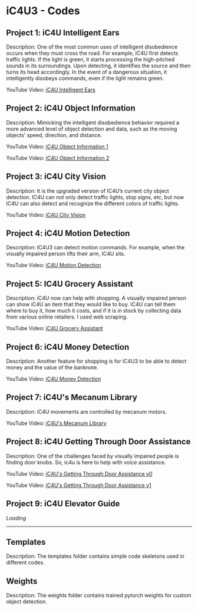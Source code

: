 # iC4U3 - Codes

## Project 1: iC4U Intelligent Ears

Description: One of the most common uses of intelligent disobedience occurs when they must cross the road. For example, IC4U first detects traffic lights. If the light is green, it starts processing the high-pitched sounds in its surroundings. Upon detecting, it identifies the source and then turns its head accordingly. In the event of a dangerous situation, it intelligently disobeys commands, even if the light remains green.

YouTube Video: [iC4U Intelligent Ears](https://www.youtube.com/watch?v=yUJT3VkrUIs)

## Project 2: iC4U Object Information

Description: Mimicking the intelligent disobedience behavior required a more advanced level of object detection and data, such as the moving objects' speed, direction, and distance.

YouTube Video: [iC4U Object Information 1](https://www.youtube.com/watch?v=z4MX9vO3Vek)

YouTube Video: [iC4U Object Information 2](https://www.youtube.com/watch?v=wUq0YPCAhTo)

## Project 3: iC4U City Vision 

Description: It is the upgraded version of IC4U’s current city object detection. IC4U can not only detect traffic lights, stop signs, etc, but now IC4U can also detect and recognize the different colors of traffic lights.

YouTube Video: [iC4U City Vision](https://www.youtube.com/watch?v=0KgxXRvYVTQ)

## Project 4: iC4U Motion Detection

Description: IC4U3 can detect motion commands. For example, when the visually impaired person lifts their arm, IC4U sits.

YouTube Video: [iC4U Motion Detection](https://www.youtube.com/watch?v=Cy-ShuV6eaA)

## Project 5: IC4U Grocery Assistant

Description: iC4U now can help with shopping. A visually impaired person can show iC4U an item that they would like to buy. IC4U can tell them where to buy it, how much it costs, and if it is in stock by collecting data from various online retailers. I used web scraping.

YouTube Video: [iC4U Grocery Assistant](https://www.youtube.com/watch?v=2te6a66B-FQ)

## Project 6: iC4U Money Detection

Description: Another feature for shopping is for iC4U3 to be able to detect money and the value of the banknote. 

YouTube Video: [iC4U Money Detection](https://www.youtube.com/watch?v=vK-s-LcHH6M)

## Project 7: iC4U's Mecanum Library

Description: iC4U movements are controlled by mecanum motors.

YouTube Video: [iC4U's Mecanum Library](https://www.youtube.com/watch?v=rL-WXS1ft9E)

## Project 8: iC4U Getting Through Door Assistance

Description: One of the challenges faced by visually impaired people is finding door knobs. So, ic4u is here to help with voice assistance.

YouTube Video: [iC4U's Getting Through Door Assistance v0](https://www.youtube.com/watch?v=5OtorFvz4qY)

YouTube Video: [iC4U's Getting Through Door Assistance v1](https://www.youtube.com/watch?v=_mveQDFDQB8)

## Project 9: iC4U Elevator Guide

_Loading_

---

## Templates

Description: The templates folder contains simple code skeletons used in different codes.

## Weights

Description: The weights folder contains trained pytorch weights for custom object detection.
